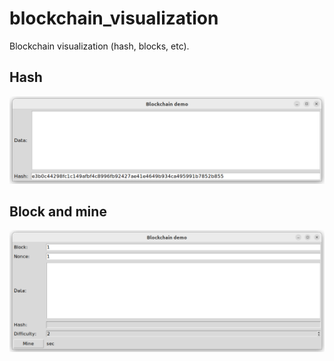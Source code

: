 # blockchain_visualization
Blockchain visualization (hash, blocks, etc).

## Hash
![Hash](./imgs/hash.png)

## Block and mine

![Block](./imgs/block.png)

